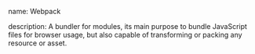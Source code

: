 name: Webpack

description: A bundler for modules, its main purpose to bundle JavaScript files for browser usage, but also capable of transforming or packing any resource or asset.
